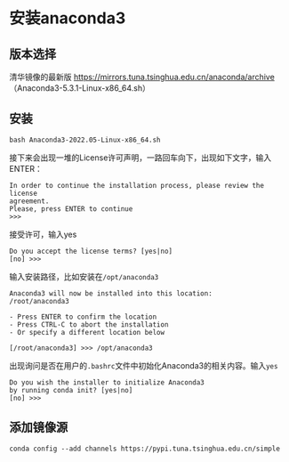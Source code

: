 # 安装anaconda3

## 版本选择

清华镜像的最新版 https://mirrors.tuna.tsinghua.edu.cn/anaconda/archive （Anaconda3-5.3.1-Linux-x86_64.sh）

## 安装

	bash Anaconda3-2022.05-Linux-x86_64.sh

接下来会出现一堆的License许可声明，一路回车向下，出现如下文字，输入ENTER：  

	In order to continue the installation process, please review the license
	agreement.
	Please, press ENTER to continue
	>>> 

接受许可，输入yes  

	Do you accept the license terms? [yes|no]
	[no] >>> 

输入安装路径，比如安装在`/opt/anaconda3`

	Anaconda3 will now be installed into this location:
	/root/anaconda3

  	- Press ENTER to confirm the location
  	- Press CTRL-C to abort the installation
  	- Or specify a different location below

	[/root/anaconda3] >>> /opt/anaconda3

出现询问是否在用户的`.bashrc`文件中初始化Anaconda3的相关内容。输入`yes`

	Do you wish the installer to initialize Anaconda3
	by running conda init? [yes|no]
	[no] >>> 
	
## 添加镜像源

	conda config --add channels https://pypi.tuna.tsinghua.edu.cn/simple
